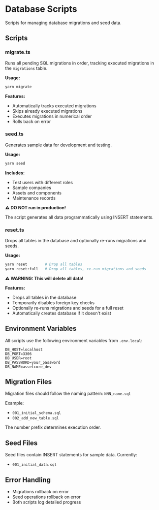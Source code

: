 # Database Scripts

Scripts for managing database migrations and seed data.

## Scripts

### migrate.ts

Runs all pending SQL migrations in order, tracking executed migrations in the `migrations` table.

**Usage:**
```bash
yarn migrate
```

**Features:**
- Automatically tracks executed migrations
- Skips already executed migrations
- Executes migrations in numerical order
- Rolls back on error

### seed.ts

Generates sample data for development and testing.

**Usage:**
```bash
yarn seed
```

**Includes:**
- Test users with different roles
- Sample companies
- Assets and components
- Maintenance records

**⚠️ DO NOT run in production!**

The script generates all data programmatically using INSERT statements.

### reset.ts

Drops all tables in the database and optionally re-runs migrations and seeds.

**Usage:**
```bash
yarn reset        # Drop all tables
yarn reset:full   # Drop all tables, re-run migrations and seeds
```

**⚠️ WARNING: This will delete all data!**

**Features:**
- Drops all tables in the database
- Temporarily disables foreign key checks
- Optionally re-runs migrations and seeds for a full reset
- Automatically creates database if it doesn't exist

## Environment Variables

All scripts use the following environment variables from `.env.local`:

```env
DB_HOST=localhost
DB_PORT=3306
DB_USER=root
DB_PASSWORD=your_password
DB_NAME=assetcore_dev
```

## Migration Files

Migration files should follow the naming pattern: `NNN_name.sql`

Example:
- `001_initial_schema.sql`
- `002_add_new_table.sql`

The number prefix determines execution order.

## Seed Files

Seed files contain INSERT statements for sample data. Currently:
- `001_initial_data.sql`

## Error Handling

- Migrations rollback on error
- Seed operations rollback on error
- Both scripts log detailed progress
